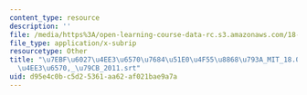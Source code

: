 ```yaml
---
content_type: resource
description: ''
file: /media/https%3A/open-learning-course-data-rc.s3.amazonaws.com/18-06sc-linear-algebra-fall-2011/d95e4c0bc5d25361aa62af021bae9a7a_7ebf60274ee36570768451e04f558868793a_MIT_18.06SC_7ebf60274ee36570-_79cb_2011.vtt
file_type: application/x-subrip
resourcetype: Other
title: "\u7EBF\u6027\u4EE3\u6570\u7684\u51E0\u4F55\u8868\u793A_MIT_18.06SC_\u7EBF\u6027\
  \u4EE3\u6570,_\u79CB_2011.srt"
uid: d95e4c0b-c5d2-5361-aa62-af021bae9a7a
---
```

